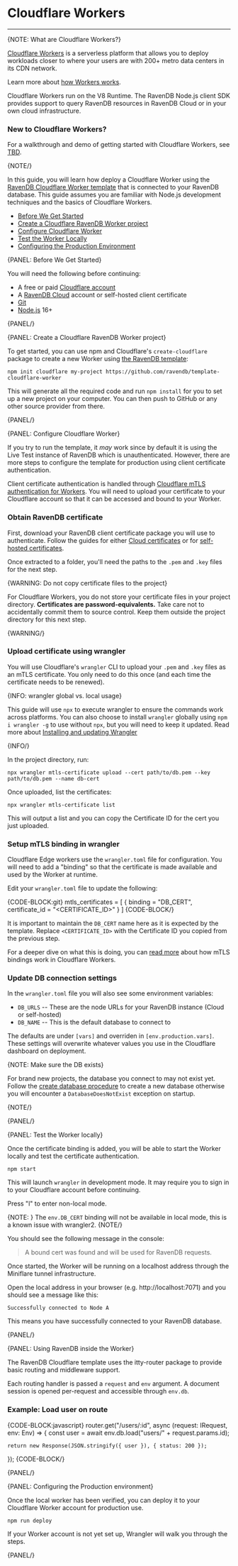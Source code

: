 ﻿# Cloudflare Workers
---

{NOTE: What are Cloudflare Workers?}

[Cloudflare Workers](https://developers.cloudflare.com/workers/) is a serverless platform that allows you to deploy workloads closer to where your users are with 200+ metro data centers in its CDN network.

Learn more about [how Workers works](https://developers.cloudflare.com/workers/learning/how-workers-works/).

Cloudflare Workers run on the V8 Runtime. The RavenDB Node.js client SDK provides support to query RavenDB resources in RavenDB Cloud or in your own cloud infrastructure.

### New to Cloudflare Workers?

For a walkthrough and demo of getting started with Cloudflare Workers, see [TBD](#).

{NOTE/}

In this guide, you will learn how deploy a Cloudflare Worker using the [RavenDB Cloudflare Worker template][template] that is connected to your RavenDB database. This guide assumes you are familiar with Node.js development techniques and the basics of Cloudflare Workers.

* [Before We Get Started](#before-we-get-started)
* [Create a Cloudflare RavenDB Worker project](#create-a-cloudflare-ravendb-worker-project)
* [Configure Cloudflare Worker](#configure-cloudflare-worker)
* [Test the Worker Locally](#test-the-worker-locally)
* [Configuring the Production Environment](#configuring-the-production-environment)

{PANEL: Before We Get Started}

You will need the following before continuing:

- A free or paid [Cloudflare account](https://cloudflare.com)
- A [RavenDB Cloud](https://cloud.ravendb.net) account or self-hosted client certificate
- [Git](https://git-scm.org)
- [Node.js](https://nodejs.com) 16+

{PANEL/}

{PANEL: Create a Cloudflare RavenDB Worker project}

To get started, you can use npm and Cloudflare's `create-cloudflare` package to create a new Worker using [the RavenDB template][template]:

`npm init cloudflare my-project https://github.com/ravendb/template-cloudflare-worker`

This will generate all the required code and run `npm install` for you to set up a new project on your computer. You can then push to GitHub or any other source provider from there.

{PANEL/}

{PANEL: Configure Cloudflare Worker}

If you try to run the template, it _may_ work since by default it is using the Live Test instance of RavenDB which is unauthenticated. However, there are more steps to configure the template for production using client certificate authentication.

Client certificate authentication is handled through [Cloudflare mTLS authentication for Workers][cf-mtls-worker]. You will need to upload your certificate to your Cloudflare account so that it can be accessed and bound to your Worker.

### Obtain RavenDB certificate

First, download your RavenDB client certificate package you will use to authenticate. Follow the guides for either [Cloud certificates][docs-cloud-certs] or for [self-hosted certificates][docs-on-prem-certs].

Once extracted to a folder, you'll need the paths to the `.pem` and `.key` files for the next step.

{WARNING: Do not copy certificate files to the project}

For Cloudflare Workers, you do not store your certificate files in your project directory. **Certificates are password-equivalents.** Take care not to accidentally commit them to source control. Keep them outside the project directory for this next step.

{WARNING/}

### Upload certificate using wrangler

You will use Cloudflare's `wrangler` CLI to upload your `.pem` and `.key` files as an mTLS certificate. You only need to do this once (and each time the certificate needs to be renewed).

{INFO: wrangler global vs. local usage}

This guide will use `npx` to execute wrangler to ensure the commands work across platforms. You can also choose to install `wrangler` globally using `npm i wrangler -g` to use without `npx`, but you will need to keep it updated. Read more about [Installing and updating Wrangler][cf-wrangler]

{INFO/}

In the project directory, run:

`npx wrangler mtls-certificate upload --cert path/to/db.pem --key path/to/db.pem --name db-cert`

Once uploaded, list the certificates:

`npx wrangler mtls-certificate list`

This will output a list and you can copy the Certificate ID for the cert you just uploaded.

### Setup mTLS binding in wrangler

Cloudflare Edge workers use the `wrangler.toml` file for configuration. You will need to add a "binding" so that the certificate is made available and used by the Worker at runtime.

Edit your `wrangler.toml` file to update the following:

{CODE-BLOCK:git}
mtls_certificates = [
  { binding = "DB_CERT", certificate_id = "<CERTIFICATE_ID>" } 
]
{CODE-BLOCK/}

It is important to maintain the `DB_CERT` name here as it is expected by the template. Replace `<CERTIFICATE_ID>` with the Certificate ID you copied from the previous step.

For a deeper dive on what this is doing, you can [read more][cf-mtls-worker] about how mTLS bindings work in Cloudflare Workers.

### Update DB connection settings

In the `wrangler.toml` file you will also see some environment variables:

- `DB_URLS` -- These are the node URLs for your RavenDB instance (Cloud or self-hosted)
- `DB_NAME` -- This is the default database to connect to

The defaults are under `[vars]` and overriden in `[env.production.vars]`. These settings will overwrite whatever values you use in the Cloudflare dashboard on deployment.

{NOTE: Make sure the DB exists}

For brand new projects, the database you connect to may not exist yet. Follow the [create database procedure][docs-create-db] to create a new database otherwise you will encounter a `DatabaseDoesNotExist` exception on startup.

{NOTE/}

{PANEL/}

{PANEL: Test the Worker locally}

Once the certificate binding is added, you will be able to start the Worker locally and test the certificate authentication.

`npm start`

This will launch `wrangler` in development mode. It may require you to sign in to your Cloudflare account before continuing.

Press "l" to enter non-local mode.

{NOTE: }
The `env.DB_CERT` binding will not be available in local mode, this is a known issue with wrangler2.
{NOTE/}

You should see the following message in the console:

> A bound cert was found and will be used for RavenDB requests.

Once started, the Worker will be running on a localhost address through the Miniflare tunnel infrastructure.

Open the local address in your browser (e.g. http://localhost:7071) and you should see a message like this:

`Successfully connected to Node A`

This means you have successfully connected to your RavenDB database.

{PANEL/}

{PANEL: Using RavenDB inside the Worker}

The RavenDB Cloudflare template uses the itty-router package to provide basic routing and middleware support.

Each routing handler is passed a `request` and `env` argument. A document session is opened per-request and accessible through `env.db`.

### Example: Load user on route

{CODE-BLOCK:javascript}
router.get("/users/:id", async (request: IRequest, env: Env) => {
    const user = await env.db.load("users/" + request.params.id);

    return new Response(JSON.stringify({ user }), { status: 200 });
});
{CODE-BLOCK/}

{PANEL/}

{PANEL: Configuring the Production environment}

Once the local worker has been verified, you can deploy it to your Cloudflare Worker account for production use.

`npm run deploy`

If your Worker account is not yet set up, Wrangler will walk you through the steps.

{PANEL/}

[template]: https://github.com/ravendb/template-cloudflare-worker
[cf-mtls-worker]: https://developers.cloudflare.com/workers/runtime-apis/mtls
[cf-wrangler]: https://developers.cloudflare.com/workers/wrangler/install-and-update/
[docs-create-db]: /docs/article-page/latest/csharp/studio/database/create-new-database/general-flow
[docs-cloud-certs]: /docs/article-page/latest/csharp/cloud/cloud-security
[docs-on-prem-certs]: /docs/article-page/latest/csharp/studio/overview
